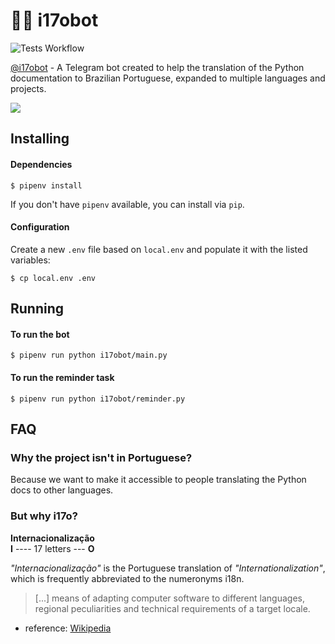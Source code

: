 # 🐍💱 i17obot

![Tests Workflow](https://github.com/rougeth/i17obot/workflows/Tests/badge.svg?branch=master)


[@i17obot](https://t.me/i17obot) - A Telegram bot created to help the translation of the Python documentation to Brazilian Portuguese, expanded to multiple languages and projects.

![](https://i.giphy.com/media/QsY8yp5q4atcQ/giphy.webp)


## Installing

#### Dependencies

```
$ pipenv install
```

If you don't have `pipenv` available, you can install via `pip`.

#### Configuration

Create a new `.env` file based on `local.env` and populate it with the listed variables:
```
$ cp local.env .env
```

## Running

#### To run the bot
```
$ pipenv run python i17obot/main.py
```

#### To run the reminder task
```
$ pipenv run python i17obot/reminder.py
```

## FAQ

### Why the project isn't in Portuguese?

Because we want to make it accessible to people translating the Python docs to other languages.


### But why **i17o**?  

**Internacionalização**  
**I** ---- 17 letters --- **O**

_"Internacionalização"_ is the Portuguese translation of _"Internationalization"_, which is frequently abbreviated to the numeronyms i18n.

> [...] means of adapting computer software to different languages, regional peculiarities and technical requirements of a target locale.

- reference: [Wikipedia](https://en.wikipedia.org/wiki/Internationalization_and_localization)


